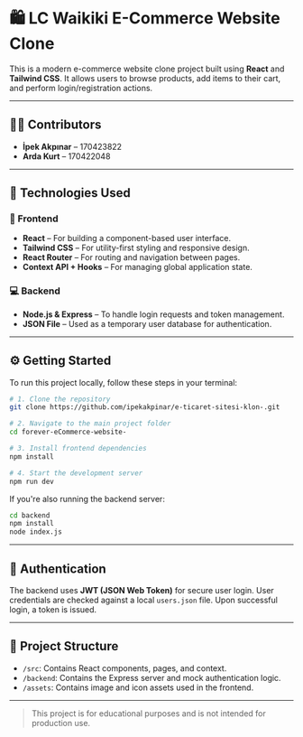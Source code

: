 # 🛍️ LC Waikiki E-Commerce Website Clone

This is a modern e-commerce website clone project built using **React** and **Tailwind CSS**. It allows users to browse products, add items to their cart, and perform login/registration actions.

---

## 👩‍💻 Contributors
- **İpek Akpınar** – 170423822  
- **Arda Kurt** – 170422048

---

## 🧩 Technologies Used

### 🎨 Frontend
- **React** – For building a component-based user interface.
- **Tailwind CSS** – For utility-first styling and responsive design.
- **React Router** – For routing and navigation between pages.
- **Context API + Hooks** – For managing global application state.

### 💻 Backend
- **Node.js & Express** – To handle login requests and token management.
- **JSON File** – Used as a temporary user database for authentication.

---

## ⚙️ Getting Started

To run this project locally, follow these steps in your terminal:

```bash
# 1. Clone the repository
git clone https://github.com/ipekakpinar/e-ticaret-sitesi-klon-.git

# 2. Navigate to the main project folder
cd forever-eCommerce-website-

# 3. Install frontend dependencies
npm install

# 4. Start the development server
npm run dev
````

If you're also running the backend server:

```bash
cd backend
npm install
node index.js
```

---

## 🔐 Authentication

The backend uses **JWT (JSON Web Token)** for secure user login. User credentials are checked against a local `users.json` file. Upon successful login, a token is issued.

---

## 📁 Project Structure

* `/src`: Contains React components, pages, and context.
* `/backend`: Contains the Express server and mock authentication logic.
* `/assets`: Contains image and icon assets used in the frontend.

---

> This project is for educational purposes and is not intended for production use.

```
